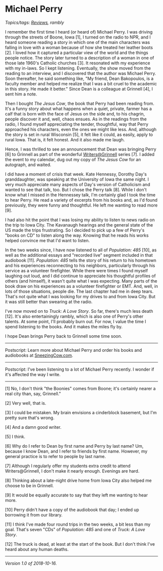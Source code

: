 Michael Perry
=============

*Topics/tags: [Reviews](index-reviews), rambly*

I remember the first time I heard (or heard of) Michael Perry.  I was
driving through the streets of Boone, Iowa [1], I turned on the radio
to NPR, and I heard someone reading a story in which one of the main
characters was falling in love with a woman because of how she treated her
leather boots [2].  I loved how it captured a particular view of the world
and the things people notice.  The story later turned to a description of
a woman in one of those late 1960's Catholic churches [3].  It resonated
with my experience with my in-laws.  So I kept listening.  Eventually,
the show moved from the reading to an interview, and I discovered that the
author was Michael Perry.  Soon thereafter, he said something like, "My
friend, Dean Bakopoulos, is a faculty member and helped me realize that
I was a bit cruel to the academic in this story.  He made it better."
Since Dean is a colleague at Grinnell [4], I sent him a note.

Then I bought _The Jesus Cow_, the book that Perry had been reading from.
It's a funny story about what happens when a quiet, private, farmer
has a calf that is born with the face of Jesus on the side and, to his
chagrin, people discover it and, well, chaos ensues.  As in the readings
from the radio, I found myself appreciating the tender, thoughtful, way
that Perry approached his characters, even the ones we might like less.
And, although the story is set in rural Wisconsin [5], it felt like it
could, as easily, apply to rural Iowa.  That is, it felt honest.  And it
also made me laugh.

Hence, I was thrilled to see an announcement that Dean was
bringing Perry [6] to Grinnell as part of the wonderful [Writers@Grinnell](https://www.grinnell.edu/campus-life/arts-culture/writersatgrinnell/events)
series [7].  I added the event to my calendar, dug out my copy of _The
Jesus Cow_ for an autograph, and waited.

I did have a moment of crisis that week.  Kate Hennessy, Dorothy Day's
granddaughter, was speaking at the University of Iowa the same night.
I very much appreciate many aspects of Day's version of Catholicism
and wanted to see that talk, too.  But I chose the Perry talk [8].
While I don't know what I missed in the Hennessey talk, I'm certainly
glad I took the time to hear Perry.  He read a variety of excerpts from
his books and, as I'd found previously, they were funny and thoughtful.
He left me wanting to read more [9].

I had also hit the point that I was losing my ability to listen to news
radio on the trip to Iowa City.  The Kavanaugh hearings and the general
state of the US made the trips frustrating.  So I decided to pick up a
few of Perry's "books on CD" to listen along the way.  Knowing that he
reads his works helped convince me that I'd want to listen.

In the two weeks since, I have now listened to all of _Population:
485_ [10], as well as the additional essays and "recorded live" segment
included in that audiobook [11].  _Population: 485_ tells the story
of his return to his hometown and his experiences reconnecting to his
neighbors, particularly through his service as a volunteer firefighter.
While there were times I found myself laughing out loud,
and I did continue to appreciate his thoughtful profiles of others (and
himself), it wasn't quite what I was expecting.  Many parts of the book
draw on his experiences as a volunteer firefighter or EMT.  And, well,
in lots of those situations, people die.  The last chapter had me in
deep tears.  That's not quite what I was looking for my drives to
and from Iowa City.  But it was still better than swearing at the radio.

I've now moved on to _Truck: A Love Story_.  So far, there's much less
death [12].  It's also entertainingly rambly, which is also one of
Perry's other talents.  At some point, I'll probably burn out.  For
now, I value the time I spend listening to the books.  And it makes the
miles fly by.

I hope Dean brings Perry back to Grinnell some time soon.

---

Postscript: Learn more about Michael Perry and order his books and
audiobooks at [SneezingCow.com](https://sneezingcow.com/).

---

Postscript: I've been listening to a lot of Michael Perry recently.  I
wonder if it's affected the way I write.

---

[1] No, I don't think "the Boonies" comes from Boone; it's certainly nearer
a real city than, say, Grinnell."

[2] Very well, that is.

[3] I could be mistaken.  My brain envisions a cinderblock basement, but
I'm pretty sure that's wrong.

[4] And a damn good writer.

[5] I think.

[6] Why do I refer to Dean by first name and Perry by last name?  Um,
because I know Dean, and I refer to friends by first name.  However, my
general practice is to refer to people by last name.

[7] Although I regularly offer my students extra credit to attend
Writers@Grinnell, I don't make it nearly enough.  Evenings are hard.

[8] Thinking about a late-night drive home from Iowa City also helped 
me choose to be in Grinnell.

[9] It would be equally accurate to say that they left me wanting to
hear more.

[10] Perry didn't have a copy of the audiobook that day; I ended up
borrowing it from our library.

[11] I think I've made four round trips in the two weeks, a bit less than
my goal.  That's seven "CDs" of _Population: 485_ and one of _Truck: A
Love Story_.

[12] The truck is dead, at least at the start of the book.  But I don't
think I've heard about any human deaths.

---

*Version 1.0 of 2018-10-16.*
